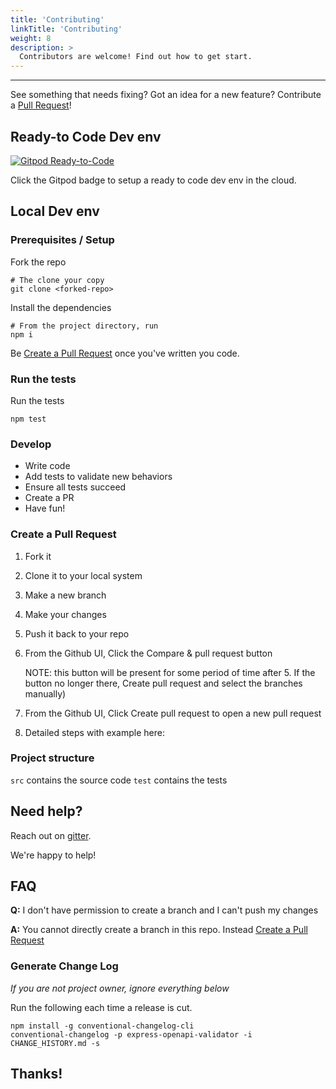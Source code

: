```yaml
---
title: 'Contributing'
linkTitle: 'Contributing'
weight: 8
description: >
  Contributors are welcome! Find out how to get start.
---
```


---

See something that needs fixing? Got an idea for a new feature? Contribute a [Pull Request](#Create-a-Pull-Request)!

## Ready-to Code Dev env

[![Gitpod Ready-to-Code](https://img.shields.io/badge/Gitpod-Ready--to--Code-blue?logo=gitpod)](https://gitpod.io/#https://github.com/cdimascio/express-openapi-validator)

Click the Gitpod badge to setup a ready to code dev env in the cloud.

## Local Dev env

### Prerequisites / Setup

Fork the repo

```shell
# The clone your copy
git clone <forked-repo>
```

Install the dependencies

```shell
# From the project directory, run
npm i
```

Be [Create a Pull Request](#create-a-pull-request) once you've written you code.

### Run the tests

Run the tests

```shell
npm test
```

### Develop

- Write code
- Add tests to validate new behaviors
- Ensure all tests succeed
- Create a PR
- Have fun!

### Create a Pull Request

1. Fork it
2. Clone it to your local system
3. Make a new branch
4. Make your changes
5. Push it back to your repo
6. From the Github UI, Click the Compare & pull request button

   NOTE: this button will be present for some period of time after 5. If the button no longer there, Create pull request and select the branches manually)

7. From the Github UI, Click Create pull request to open a new pull request
8. Detailed steps with example here:

### Project structure

`src` contains the source code
`test` contains the tests

## Need help?

Reach out on [gitter](https://gitter.im/cdimascio-oss/community).

We're happy to help!

## FAQ

**Q:** I don't have permission to create a branch and I can't push my changes

**A:** You cannot directly create a branch in this repo. Instead [Create a Pull Request](#create-a-pull-request)

### Generate Change Log

_If you are not project owner, ignore everything below_

Run the following each time a release is cut.

```shell
npm install -g conventional-changelog-cli
conventional-changelog -p express-openapi-validator -i CHANGE_HISTORY.md -s
```

## Thanks!
